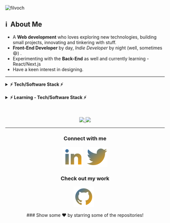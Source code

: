 ![filvoch](https://i.imgur.com/MDzqmJK.jpg "Banner Web Development")

<h2>ℹ️ &nbsp;About Me </h2>

- A **Web development** who loves exploring new technologies, building small projects, innovating and tinkering with stuff.
- **Front-End Developer** by day, _Indie Developer_ by night (well, sometimes :smile:) .
- Experimenting with the **Back-End** as well and currently learning - React/Next.js
- Have a keen interest in designing.

<hr/>
<details>	
    <summary><b>⚡ Tech/Software Stack ⚡</b></summary>   
        <a href="https://developer.mozilla.org/en-US/docs/Web/JavaScript" target="_blank"> <img src="assets/javascript.png" alt="JavaScript" width="40" height="40"/> </a>  
        <a href="https://html5.org/" target="_blank"> <img src="assets/html.png" alt="HTML" width="40" height="40"/> </a> 
        <a href="https://www.w3schools.com/cssref/" target="_blank"> <img src="assets/css.png" alt="CSS" width="40" height="40"/> </a> 
    </details>
    <br/>
<details>	
  <summary><b>⚡ Learning - Tech/Software Stack ⚡</b></summary>
        <a href="https://nodejs.org/en/" target="_blank"> <img src="assets/nodejs.png" alt="Node.JS" width="40" height="40"/> </a>  
        <a href="https://www.php.net/" target="_blank"> <img src="assets/php.png" alt="PHP" width="40" height="40"/> </a> 
        <a href="https://vuejs.org/" target="_blank"> <img src="assets/vuejs.png" alt="Vue.JS" width="40" height="40"/> </a> 
        <a href="https://pt-br.reactjs.org/" target="_blank"> <img src="assets/reactjs.png" alt="React.JS" width="40" height="40"/> </a>
</details>
<br/><br/>

<p align="center">
    <a href="https://github.com/filvoch">
        <img height="160em" src="https://github-readme-stats.vercel.app/api?username=filvoch&theme=great-gatsby&show_icons=true&include_all_commits=true&count_private=true" />
    </a>
    <a href="https://github.com/filvoch">
        <img height="160em" src="https://github-readme-stats.vercel.app/api/top-langs/?username=filvoch&layout=compact&theme=great-gatsby" />
    </a>
</p>
<hr/>
<p align="center">
    <h3 align="center">Connect with me</h3>
    <p align="center">
        <a href="https://www.linkedin.com/in/guilherme-borba-75048b127/"><img title="LinkedIn" src="https://raw.githubusercontent.com/filvoch/filvoch/master/assets/linkedin.svg"/></a>&nbsp;&nbsp;
        <a href=""><img title="Twitter" src="https://raw.githubusercontent.com/filvoch/filvoch/master/assets/twitter.svg"/></a>
    </p>
</p>

<h3 align="center">Check out my work</h3>
<p align="center">
    <a href="https://github.com/filvoch"><img title="GitHub" src="https://raw.githubusercontent.com/filvoch/filvoch/master/assets/github.svg"/></a>&nbsp;&nbsp;
</p>
<div align="center">
    ### Show some ❤️ by starring some of the repositories!
</div>